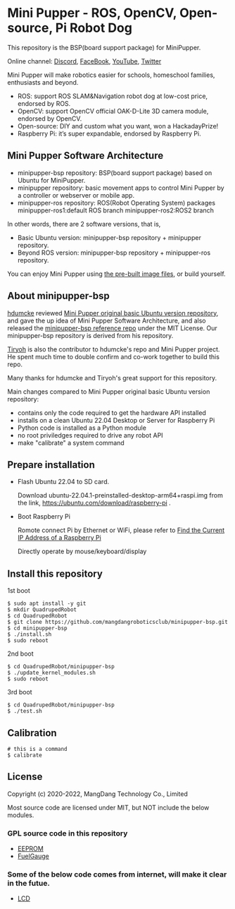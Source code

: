 # Mini Pupper - ROS, OpenCV, Open-source, Pi Robot Dog

This repository is the BSP(board support package) for MiniPupper.

Online channel: [Discord](https://discord.gg/xJdt3dHBVw), [FaceBook](https://www.facebook.com/groups/716473723088464), [YouTube](https://www.youtube.com/channel/UCqHWYGXmnoO7VWHmENje3ug/featured), [Twitter](https://twitter.com/LeggedRobot)

Mini Pupper will make robotics easier for schools, homeschool families, enthusiasts and beyond.

- ROS: support ROS SLAM&Navigation robot dog at low-cost price, endorsed by ROS.
- OpenCV: support OpenCV official OAK-D-Lite 3D camera module, endorsed by OpenCV.
- Open-source: DIY and custom what you want, won a HackadayPrize!
- Raspberry Pi: it’s super expandable, endorsed by Raspberry Pi.

## Mini Pupper Software Architecture

- minipupper-bsp repository: BSP(board support package) based on Ubuntu for MiniPupper.
- minipupper repository: basic movement apps to control Mini Pupper by a controller or webserver or mobile app.
- minipupper-ros repository: ROS(Robot Operating System) packages 
	minipupper-ros1:default ROS branch
	minipupper-ros2:ROS2 branch

In other words, there are 2 software versions, that is,

- Basic Ubuntu version: minipupper-bsp repository + minipupper repository.
- Beyond ROS version: minipupper-bsp repository + minipupper-ros repository.

You can enjoy Mini Pupper using [the pre-built image files](https://drive.google.com/drive/folders/12FDFbZzO61Euh8pJI9oCxN-eLVm5zjyi), or build yourself.

## About minipupper-bsp

[hdumcke](https://github.com/hdumcke/minipupper_base) reviewed [Mini Pupper original basic Ubuntu version repository](https://github.com/mangdangroboticsclub/QuadrupedRobot), and gave the up idea of Mini Pupper Software Architecture, and also released the [minipupper-bsp reference repo](https://github.com/hdumcke/minipupper_base) under the MIT License. Our minipupper-bsp repository is derived from his repository.

[Tiryoh](https://github.com/Tiryoh) is also the contributor to hdumcke's repo and Mini Pupper project. He spent much time to double confirm and co-work together to build this repo.  

Many thanks for hdumcke and Tiryoh's great support for this repository. 

Main changes compared to Mini Pupper original basic Ubuntu version repository:

- contains only the code required to get the hardware API installed
- installs on a clean Ubuntu 22.04 Desktop or Server for Raspberry Pi
- Python code is installed as a Python module
- no root priviledges required to drive any robot API
- make "calibrate" a system command

## Prepare installation

- Flash Ubuntu 22.04 to SD card. 

	Download ubuntu-22.04.1-preinstalled-desktop-arm64+raspi.img from the link, https://ubuntu.com/download/raspberry-pi .
	
- Boot Raspberry Pi 

	Romote connect Pi by Ethernet or WiFi, please refer to [Find the Current IP Address of a Raspberry Pi](https://raspberrytips.com/find-current-ip-raspberry-pi/)
	
	Directly operate by mouse/keyboard/display
	

## Install this repository 

1st boot

```
$ sudo apt install -y git
$ mkdir QuadrupedRobot
$ cd QuadrupedRobot
$ git clone https://github.com/mangdangroboticsclub/minipupper-bsp.git
$ cd minipupper-bsp
$ ./install.sh	
$ sudo reboot
```

2nd boot

```
$ cd QuadrupedRobot/minipupper-bsp
$ ./update_kernel_modules.sh	
$ sudo reboot
```

3rd boot

```
$ cd QuadrupedRobot/minipupper-bsp
$ ./test.sh
```

## Calibration

```
# this is a command
$ calibrate 
```

## License

Copyright (c) 2020-2022, MangDang Technology Co., Limited

Most source code are licensed under MIT, but NOT include the below modules.

### GPL source code in this repository

* [EEPROM](./EEPROM)
* [FuelGauge](./FuelGauge)

### Some of the below code comes from internet, will make it clear in the futue.

* [LCD](./Python_Module/MangDang/LCD)
